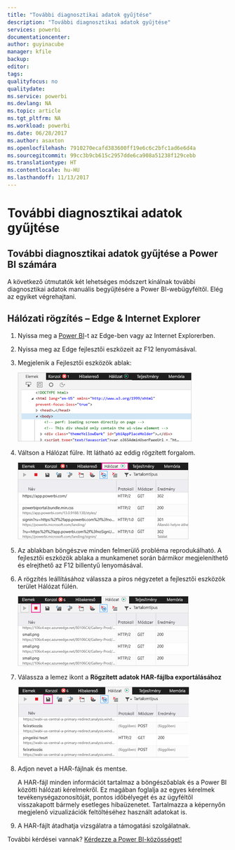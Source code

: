 ```yaml
---
title: "További diagnosztikai adatok gyűjtése"
description: "További diagnosztikai adatok gyűjtése"
services: powerbi
documentationcenter: 
author: guyinacube
manager: kfile
backup: 
editor: 
tags: 
qualityfocus: no
qualitydate: 
ms.service: powerbi
ms.devlang: NA
ms.topic: article
ms.tgt_pltfrm: NA
ms.workload: powerbi
ms.date: 06/28/2017
ms.author: asaxton
ms.openlocfilehash: 7910270ecafd383600ff19e6c6c2bfc1ad6e6d4a
ms.sourcegitcommit: 99cc3b9cb615c2957dde6ca908a51238f129cebb
ms.translationtype: HT
ms.contentlocale: hu-HU
ms.lasthandoff: 11/13/2017
---
```

# <a name="capturing-additional-diagnostic-information"></a>További diagnosztikai adatok gyűjtése
## <a name="capturing-additional-diagnostic-information-for-power-bi"></a>További diagnosztikai adatok gyűjtése a Power BI számára
A következő útmutatók két lehetséges módszert kínálnak további diagnosztikai adatok manuális begyűjtésére a Power BI-webügyféltől.  Elég az egyiket végrehajtani.

## <a name="network-capture---edge--internet-explorer"></a>Hálózati rögzítés – Edge & Internet Explorer
1. Nyissa meg a [Power BI](https://app.powerbi.com)-t az Edge-ben vagy az Internet Explorerben.
2. Nyissa meg az Edge fejlesztői eszközeit az F12 lenyomásával.
3. Megjelenik a Fejlesztői eszközök ablak: 
   
   ![](media/service-admin-capturing-additional-diagnostic-information-for-power-bi/edge-developer-tools.png)
4. Váltson a Hálózat fülre. Itt látható az eddig rögzített forgalom. 
   
   ![](media/service-admin-capturing-additional-diagnostic-information-for-power-bi/edge-network-tab.png)
5. Az ablakban böngészve minden felmerülő probléma reprodukálható. A fejlesztői eszközök ablaka a munkamenet során bármikor megjeleníthető és elrejthető az F12 billentyű lenyomásával.
6. A rögzítés leállításához válassza a piros négyzetet a fejlesztői eszközök terület Hálózat fülén.
   
   ![](media/service-admin-capturing-additional-diagnostic-information-for-power-bi/edge-network-tab-stop.png)
7. Válassza a lemez ikont a **Rögzített adatok HAR-fájlba exportálásához**
   
   ![](media/service-admin-capturing-additional-diagnostic-information-for-power-bi/edge-network-tab-save.png)
8. Adjon nevet a HAR-fájlnak és mentse.
   
    A HAR-fájl minden információt tartalmaz a böngészőablak és a Power BI közötti hálózati kérelmekről.  Ez magában foglalja az egyes kérelmek tevékenységazonosítóját, pontos időbélyegét és az ügyféltől visszakapott bármely esetleges hibaüzenetet.  Tartalmazza a képernyőn megjelenő vizualizációk feltöltéséhez használt adatokat is.
9. A HAR-fájlt átadhatja vizsgálatra a támogatási szolgálatnak.

További kérdései vannak? [Kérdezze a Power BI-közösséget!](http://community.powerbi.com/)

